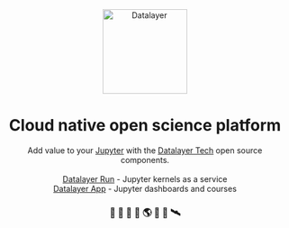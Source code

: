 <div align="center">
  <a href="https://datalayer.io">
    <img
      alt="Datalayer"
      src="https://assets.datalayer.design/datalayer-25.svg"
      width="150"
    />
  </a>
</div>

<h1 align="center">
  Cloud native open science platform
</h1>

<div align="center">
  Add value to your <a href="https://jupyter.org" target="_blank">Jupyter</a> with the <a href="https://datalayer.tech" target="_blank">Datalayer Tech</a> open source components.
  <br/>
  <br/>
  <a href="https://datalayer.run" target="_blank">Datalayer Run</a> - Jupyter kernels as a service
  <br/>
  <a href="https://datalayer.app" target="_blank">Datalayer App</a> - Jupyter dashboards and courses
</h2>

<h3 align="center">
  🧬 🧪 🔬 📐 🌎 🔭 📡 🛰️
</h3>
